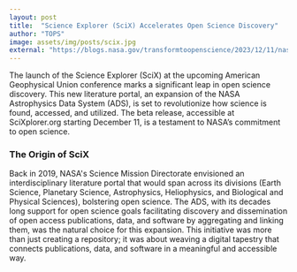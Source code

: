 ```yaml
---
layout: post
title:  "Science Explorer (SciX) Accelerates Open Science Discovery"
author: "TOPS"
image: assets/img/posts/scix.jpg
external: "https://blogs.nasa.gov/transformtoopenscience/2023/12/11/nasa-science-explorer-scix-accelerates-open-science-discovery/"
---
```

The launch of the Science Explorer (SciX) at the upcoming American Geophysical Union conference marks a significant leap in open science discovery. This new literature portal, an expansion of the NASA Astrophysics Data System (ADS), is set to revolutionize how science is found, accessed, and utilized. The beta release, accessible at SciXplorer.org starting December 11, is a testament to NASA’s commitment to open science.

### The Origin of SciX

Back in 2019, NASA's Science Mission Directorate envisioned an interdisciplinary literature portal that would span across its divisions (Earth Science, Planetary Science, Astrophysics, Heliophysics, and Biological and Physical Sciences), bolstering open science. The ADS, with its decades long support for open science goals facilitating discovery and dissemination of open access publications, data, and software by aggregating and linking them, was the natural choice for this expansion. This initiative was more than just creating a repository; it was about weaving a digital tapestry that connects publications, data, and software in a meaningful and accessible way.